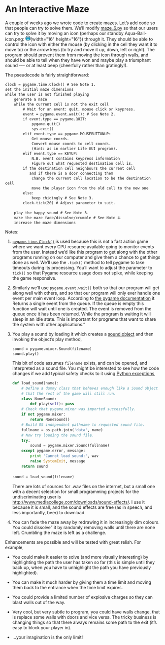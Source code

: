 # An Interactive Maze

A couple of weeks ago we wrote code to create mazes. Let’s add code so
that people can try to solve them. We’ll modify [maze_6.py](maze_6.py)
so that our users can try to solve it by moving an icon (perhaps our
standby Aqua-Ball-icon.png: ![](Aqua-Ball-icon.png){width="16"
height="16"}) through it. They should be able to control the icon with
either the mouse (by clicking in the cell they want it to move to) or
the arrow keys (to try and move it up, down, left or right). The program
should prevent them from moving the icon through walls, and should be
able to tell when they have won and maybe play a triumphant sound --- or
at least beep (cheerfully rather than gratingly!).

The pseudocode is fairly straightforward:

    clock = pygame.time.Clock() # See Note 1.
    set the initial maze dimensions
    while the user is not finished playing
        generate a maze
        while the current cell is not the exit cell
            # Wait for an event: quit, mouse click or keypress.
            event = pygame.event.wait(): # See Note 2.
            if event.type == pygame.QUIT:
                pygame.quit()
                sys.exit()
            elif event.type == pygame.MOUSEBUTTONUP:
                Get mouse coords.
                Convert mouse coords to cell coords.
                (Hint: as in earlier Life GUI program).
            elif event.type == KEYUP:
                N.B. event contains keypress information
                Figure out what requested destination cell is.
            if the destination cell neighbours the current cell
               and if there is a door connecting them
                change the current cell location to be the destination cell
                move the player icon from the old cell to the new one
            else:
                beep chidingly # See Note 3.
            clock.tick(20) # Adjust parameter to suit.

        play the happy sound # See Note 3.
        make the maze fade/dissolve/crumble # See Note 4.
        increase the maze dimensions

Notes:

1.  [`pygame.time.Clock()`](http://www.pygame.org/docs/ref/time.html#pygame.time.Clock)
    is used because this is not a fast action game where we want every
    CPU resource available going to monitor events from the user.
    Instead we’d like this program to get along with the other programs
    running on our computer and give them a chance to get things done as
    well. We’ll use the `.tick()` method to tell pygame to take
    timeouts during its processing. You’ll want to adjust the parameter
    to `tick()` so that Pygame resource usage does not spike, while
    keeping the game responsive.

2.  Similarly we’ll use `pygame.event.wait()` both so that our program
    will get along well with others, and so that our program will only
    ever handle one event per main event loop. According to [the pygame
    documentation](http://www.pygame.org/docs/ref/event.html#pygame.event.wait)
    it: Returns a single event from the queue. If the queue is empty
    this function will wait until one is created. The event is removed
    from the queue once it has been returned. While the program is
    waiting it will sleep in an idle state. This is important for
    programs that want to share the system with other applications.”

3.  You play a sound by loading it which creates a [sound
    object](http://www.pygame.org/docs/ref/mixer.html#pygame.mixer.Sound)
    and then invoking the object’s play method,

        sound = pygame.mixer.Sound(filename)
        sound.play()

    This bit of code assumes `filename` exists, and can be opened, and
    interpreted as a sound file. You might be interested to see how the
    code changes if we add typical safety checks to it using [Python
    exceptions](../09.2_Data_Processing/05_Python_exceptions.md),

    ``` python
    def load_sound(name):
        # Define a dummy class that behaves enough like a Sound object
        # that the rest of the game will still run.
        class NoneSound:
            def play(self): pass
        # Check that pygame.mixer was imported successfully.
        if not pygame.mixer:
            return NoneSound()
        # Build OS independent pathname to requested sound file.
        fullname = os.path.join('data', name)
        # Now try loading the sound file.
        try:
            sound = pygame.mixer.Sound(fullname)
        except pygame.error, message:
            print 'Cannot load sound:', wav
            raise SystemExit, message
        return sound

    sound = load_sound(filename)
    ```

    There are lots of sources for .wav files on the internet, but a
    small one with a decent selection for small programming projects for
    the undiscriminating user is
    <http://www.mediacollege.com/downloads/sound-effects/>. I use it
    because it is small, and the sound effects are free (as in speech,
    and less importantly, beer) to download.

4.  You can fade the maze away by redrawing it in increasingly dim
    colours. You could dissolve” it by randomly removing walls until
    there are none left. Crumbling the maze is left as a challenge.

Enhancements are possible and will be tested with great relish. For
example,

-   You could make it easier to solve (and more visually interesting) by
    highlighting the path the user has taken so far (this is simple
    until they back up, when you have to unhighlight the path you have
    previously highlighted).

-   You can make it much harder by giving them a time limit and moving
    them back to the entrance when the time limit expires.

-   You could provide a limited number of explosive charges so they can
    blast walls out of the way.

-   Very cool, but very subtle to program, you could have walls change,
    that is replace some walls with doors and vice versa. The tricky
    business is changing things so that there always remains some path
    to the exit (it’s easy to block your player in).

-   \...your imagination is the only limit!
